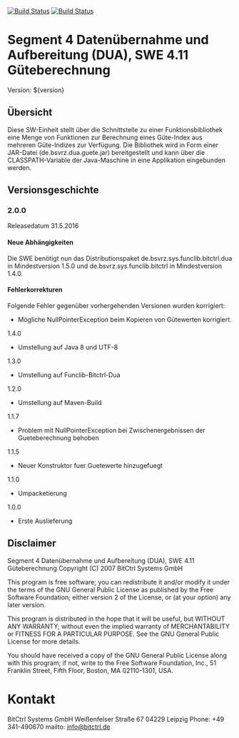 [![Build Status](https://travis-ci.org/bitctrl/de.bsvrz.dua.guete.svg?branch=develop)](https://travis-ci.org/bitctrl/de.bsvrz.dua.guete)
[![Build Status](https://api.bintray.com/packages/bitctrl/maven/de.bsvrz.dua.guete/images/download.svg)](https://bintray.com/bitctrl/maven/de.bsvrz.dua.guete)


# Segment 4 Datenübernahme und Aufbereitung (DUA), SWE 4.11 Güteberechnung

Version: ${version}

## Übersicht

Diese SW-Einheit stellt über die Schnittstelle zu einer Funktionsbibliothek 
eine Menge von Funktionen zur Berechnung eines Güte-Index aus mehreren Güte-Indizes
zur Verfügung. Die Bibliothek wird in Form einer JAR-Datei (de.bsvrz.dua.guete.jar)
bereitgestellt und kann über die CLASSPATH-Variable der Java-Maschine in eine Applikation
eingebunden werden. 


## Versionsgeschichte

### 2.0.0 

Releasedatum 31.5.2016

#### Neue Abhängigkeiten

Die SWE benötigt nun das Distributionspaket de.bsvrz.sys.funclib.bitctrl.dua in
Mindestversion 1.5.0 und de.bsvrz.sys.funclib.bitctrl in Mindestversion 1.4.0.

#### Fehlerkorrekturen

Folgende Fehler gegenüber vorhergehenden Versionen wurden korrigiert:
- Mögliche NullPointerException beim Kopieren von Gütewerten korrigiert.

1.4.0
- Umstellung auf Java 8 und UTF-8

1.3.0
- Umstellung auf Funclib-Bitctrl-Dua

1.2.0
- Umstellung auf Maven-Build

1.1.7
  - Problem mit NullPointerException bei Zwischenergebnissen 
    der Gueteberechnung behoben
   
1.1.5
  - Neuer Konstruktor fuer Guetewerte hinzugefuegt	

1.1.0
  - Umpacketierung

1.0.0
  - Erste Auslieferung

## Disclaimer

Segment 4 Datenübernahme und Aufbereitung (DUA), SWE 4.11 Güteberechnung
Copyright (C) 2007 BitCtrl Systems GmbH 

This program is free software; you can redistribute it and/or modify it under
the terms of the GNU General Public License as published by the Free Software
Foundation; either version 2 of the License, or (at your option) any later
version.

This program is distributed in the hope that it will be useful, but WITHOUT
ANY WARRANTY; without even the implied warranty of MERCHANTABILITY or FITNESS
FOR A PARTICULAR PURPOSE. See the GNU General Public License for more
details.

You should have received a copy of the GNU General Public License along with
this program; if not, write to the Free Software Foundation, Inc., 51
Franklin Street, Fifth Floor, Boston, MA 02110-1301, USA.


# Kontakt

BitCtrl Systems GmbH
Weißenfelser Straße 67
04229 Leipzig
Phone: +49 341-490670
mailto: info@bitctrl.de

